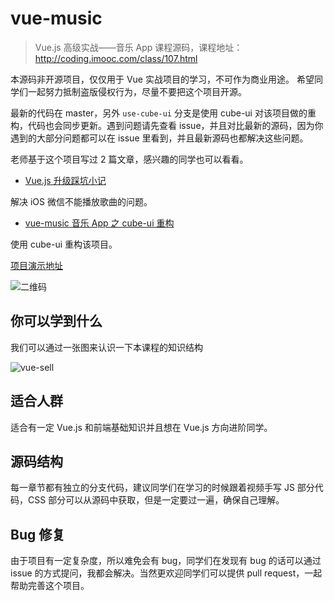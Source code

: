 # vue-music

> Vue.js 高级实战——音乐 App 课程源码，课程地址： http://coding.imooc.com/class/107.html

本源码非开源项目，仅仅用于 Vue 实战项目的学习，不可作为商业用途。
希望同学们一起努力抵制盗版侵权行为，尽量不要把这个项目开源。

最新的代码在 master，另外 `use-cube-ui` 分支是使用 cube-ui 对该项目做的重构，代码也会同步更新。遇到问题请先查看 issue，并且对比最新的源码，因为你遇到的大部分问题都可以在 issue 里看到，并且最新源码也都解决这些问题。

老师基于这个项目写过 2 篇文章，感兴趣的同学也可以看看。

- [Vue.js 升级踩坑小记](https://juejin.im/post/5a1af88f5188254a701ec230)

解决 iOS 微信不能播放歌曲的问题。

- [vue-music 音乐 App 之 cube-ui 重构](https://juejin.im/post/5a524117518825732c535fff)

使用 cube-ui 重构该项目。

[项目演示地址](http://ustbhuangyi.com/music/)

![二维码](http://qr.api.cli.im/qr?data=http%253A%252F%252Fustbhuangyi.com%252Fmusic&level=H&transparent=false&bgcolor=%23ffffff&forecolor=%23000000&blockpixel=12&marginblock=1&logourl=&size=280&kid=cliim&key=ab1f62311bfc4de5bc301283707c0328)

## 你可以学到什么
我们可以通过一张图来认识一下本课程的知识结构

![vue-sell](https://static.galileo.xiaojukeji.com/static/tms/shield/Vue.js_music_xmind.png)

## 适合人群
适合有一定 Vue.js 和前端基础知识并且想在 Vue.js 方向进阶同学。

## 源码结构

每一章节都有独立的分支代码，建议同学们在学习的时候跟着视频手写 JS 部分代码，CSS 部分可以从源码中获取，但是一定要过一遍，确保自己理解。

## Bug 修复

由于项目有一定复杂度，所以难免会有 bug，同学们在发现有 bug 的话可以通过 issue 的方式提问，我都会解决。当然更欢迎同学们可以提供 pull request，一起帮助完善这个项目。

